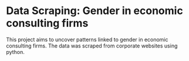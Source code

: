 # Data Scraping: Gender in economic consulting firms
This project aims to uncover patterns linked to gender in economic consulting firms. The data was scraped from corporate websites using python.
